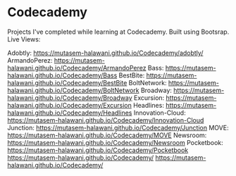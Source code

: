 # Codecademy

Projects I've completed while learning at Codecademy.
Built using Bootsrap.
Live Views:

Adobtly: https://mutasem-halawani.github.io/Codecademy/adobtly/
ArmandoPerez: https://mutasem-halawani.github.io/Codecademy/ArmandoPerez
Bass: https://mutasem-halawani.github.io/Codecademy/Bass
BestBite: https://mutasem-halawani.github.io/Codecademy/BestBite
BoltNetwork: https://mutasem-halawani.github.io/Codecademy/BoltNetwork
Broadway: https://mutasem-halawani.github.io/Codecademy/Broadway
Excursion: https://mutasem-halawani.github.io/Codecademy/Excursion
Headlines: https://mutasem-halawani.github.io/Codecademy/Headlines
Innovation-Cloud: https://mutasem-halawani.github.io/Codecademy/Innovation-Cloud
Junction: https://mutasem-halawani.github.io/Codecademy/Junction
MOVE: https://mutasem-halawani.github.io/Codecademy/MOVE
Newsroom: https://mutasem-halawani.github.io/Codecademy/Newsroom
Pocketbook: https://mutasem-halawani.github.io/Codecademy/Pocketbook
https://mutasem-halawani.github.io/Codecademy/
https://mutasem-halawani.github.io/Codecademy/
